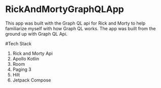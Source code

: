 # RickAndMortyGraphQLApp
This app was built with the Graph QL api for Rick and Morty to help familiarize myself with how Graph QL works. The app was built from the ground up with Graph QL Api.

#Tech Stack
1. Rick and Morty Api
2. Apollo Kotlin
3. Room
4. Paging 3
5. Hilt
6. Jetpack Compose

